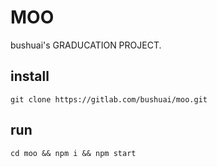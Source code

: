 # MOO
bushuai's GRADUCATION PROJECT.

## install

```
git clone https://gitlab.com/bushuai/moo.git
```

## run

```
cd moo && npm i && npm start
```